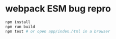 # webpack ESM bug repro

```sh
npm install
npm run build
npm test # or open app/index.html in a browser
```
